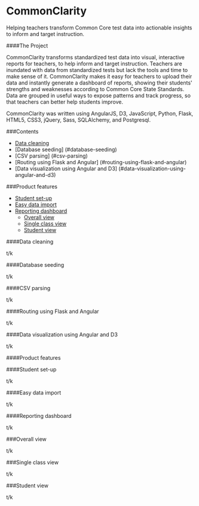 CommonClarity
=============

Helping teachers transform Common Core test data into actionable insights to inform and target instruction.

####The Project

CommonClarity transforms standardized test data into visual, interactive reports for teachers, to help inform and target instruction. Teachers are inundated with data from standardized tests but lack the tools and time to make sense of it. CommonClarity makes it easy for teachers to upload their data and instantly generate a dashboard of reports, showing their students' strengths and weaknesses according to Common Core State Standards. Data are grouped in useful ways to expose patterns and track progress, so that teachers can better help students improve.

CommonClarity was written using AngularJS, D3, JavaScript, Python, Flask, HTML5, CSS3, jQuery, Sass, SQLAlchemy, and Postgresql.

###Contents
- [Data cleaning](#data-cleaning)
- [Database seeding] (#database-seeding)
- [CSV parsing] (#csv-parsing)
- [Routing using Flask and Angular] (#routing-using-flask-and-angular)
- [Data visualization using Angular and D3] (#data-visualization-using-angular-and-d3)
  
###Product features
- [Student set-up](#student-set-up)
- [Easy data import](#easy-data-import)
- [Reporting dashboard](#reporting-dashboard)
  - [Overall view](#overall-view)
  - [Single class view](#single-class-view)
  - [Student view](#student-view)
  
####Data cleaning

t/k

####Database seeding

t/k

####CSV parsing

t/k

####Routing using Flask and Angular

t/k

####Data visualization using Angular and D3

t/k

####Product features

####Student set-up

t/k

####Easy data import

t/k

####Reporting dashboard

t/k

###Overall view

t/k

###Single class view

t/k

###Student view

t/k
